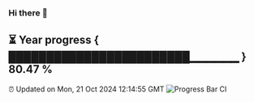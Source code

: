 ### Hi there 👋
⏳ Year progress { ████████████████████████▁▁▁▁▁▁ } 80.47 %
---
⏰ Updated on Mon, 21 Oct 2024 12:14:55 GMT
![Progress Bar CI](https://github.com/Moyi321/Moyi321/workflows/Progress%20Bar%20CI/badge.svg)
